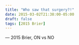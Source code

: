 ```yaml
---
title: "Who saw that surgery?!"
date: 2015-03-02T21:38:00-05:00
draft: false
tags: [2015 Brier]
---
```

— 2015 Brier, ON vs NO
<!--more--> 

